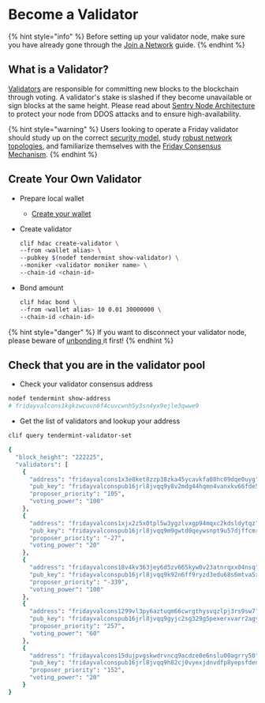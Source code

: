 # Become a Validator

{% hint style="info" %}
Before setting up your validator node, make sure you have already gone through the [Join a Network](../how-to/join-a-network.md) guide.
{% endhint %}

## What is a Validator?

[Validators](https://hub.cosmos.network/master/validators/overview.html) are responsible for committing new blocks to the blockchain through voting. A validator's stake is slashed if they become unavailable or sign blocks at the same height. Please read about [Sentry Node Architecture](security.md#sentry-nodes-ddos-protection) to protect your node from DDOS attacks and to ensure high-availability.

{% hint style="warning" %}
Users looking to operate a Friday validator should study up on the correct [security model](security.md), study [robust network topologies](become-a-validator.md), and familiarize themselves with the [Friday Consensus Mechanism](become-a-validator.md).
{% endhint %}

## Create Your Own Validator

* Prepare local wallet
  * [Create your wallet](../how-to/create-your-wallet.md)
* Create validator

  ```bash
  clif hdac create-validator \
  --from <wallet alias> \
  --pubkey $(nodef tendermint show-validator) \
  --moniker <validator moniker name> \
  --chain-id <chain-id>
  ```

* Bond amount

  ```bash
  clif hdac bond \
  --from <wallet alias> 10 0.01 30000000 \
  --chain-id <chain-id>
  ```

{% hint style="danger" %}
If you want to disconnect your validator node, please beware of [unbonding ](../cli/hdac-specific.md#unbond-hdac-token)it first!
{% endhint %}

## Check that you are in the validator pool

* Check your validator consensus address

```bash
nodef tendermint show-address
# fridayvalcons1kgkzwcuvn6f4cuvcwnh5y3sn4yx9ejle3qwwe9
```

* Get the list of validators and lookup your address

```bash
clif query tendermint-validator-set

{
  "block_height": "222225",
  "validators": [
    {
      "address": "fridayvalcons1x3e8ket8zzp38zka45ycavkfa08hc09dqe0uyg",
      "pub_key": "fridayvalconspub16jrl8jvqq9y8v2mdg44hqmn4vanxkv66fde5yvmsfc6kjnetxfj8v3m289x4g4msg4gkgct4x4s5cm3ntfpxue2eg4g9wvjdgaey653tfayxys2pgexxsjtgv3mkxsmv0phnw3tcxd2hze3kvvcys4tsf5mhgsjv2pyxu5ntffu5yjf3vfhx76nggacyywtzw39ry5zx23f8vs30g9vzkjgnlu7np",
      "proposer_priority": "105",
      "voting_power": "100"
    },
    {
      "address": "fridayvalcons1xjx2z5x0tpl5w3ygzlvxgp94mqxc2kdsldytqz",
      "pub_key": "fridayvalconspub16jrl8jvqq9m9gwtd0qeywsnpt9u57djffcmr2m62xfghz5e5gsmx7s64va5kgwpngauy2nmtfa3nz7jnwe59gc20w4g4semnfgcny5e0derhq523d3u8vstsffykz52dd9arxmj9vch4gkttddfhg3jz9veng56g8qhhjsmd0pknwnmrxycrv7zkfp3yxv23da5yzwpj2y6xy7zkddf5wksmfay65",
      "proposer_priority": "-27",
      "voting_power": "20"
    },
    {
      "address": "fridayvalcons18v4kv363jey6d5zv665kyw0v23atnrqxx04nsq",
      "pub_key": "fridayvalconspub16jrl8jvqq9k92n6ff9ryzd3edu68s6mtva5x2vtkv95hyc6hw96j7vnf9dehyn6rdfd9qum52324w2m22dg9vuze2ah5xn28f9zhvkrf2ephx52tddar2djsvymkx5n8ffp9zkjxxf9zkdm2vfuk6ezvxdgxv635gvm95wtt29t5catx0qhkx4txgvcy2wzt9akkksnpddj457ph2yhkkkswcz7aa",
      "proposer_priority": "-339",
      "voting_power": "100"
    },
    {
      "address": "fridayvalcons1299vl3py6aztuqm66cwrgthysvqzlpj3rs9sw7",
      "pub_key": "fridayvalconspub16jrl8jvqq9gyjc2sg329g5pexerxvarr2agyjsjrd3f9w4352p5yut6ntpxxk5mr9v68x430w35xxunc2az56ej2w4nx65rp25hhwerffeyzks250yckj728tpn456zg2pshxvzexdx9zk239dy8vujxg4dz7m2y2emyzdf529456vjrd3yyx7nrd455s3t2x9ykckn2d4rycm2pty68j3qrn7m4s",
      "proposer_priority": "257",
      "voting_power": "60"
    },
    {
      "address": "fridayvalcons15dujpvgskwdrvncq9acdze0e6nslu00agrry50",
      "pub_key": "fridayvalconspub16jrl8jvqq9h82cj0vyexjdnvdfp8yepsfden2jj2f3chguzx9vuy5ancxyh5vaztdftrv3mzdse4y32yf9p52nmk2359get6de6jkvr0we4xka6s9auxkurkxa89j66tverrqdtzd4e5j4net9qhs3zh0ychvvtdge6rx4nnxy44g3tstpj5cun2tfghsn2sxa5xk4e523v923t9wffjkjqr6f2td",
      "proposer_priority": "152",
      "voting_power": "20"
    }
}
```

